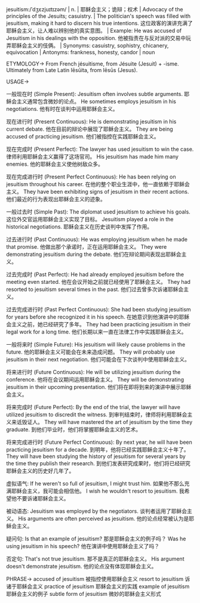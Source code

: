 jesuitism:/ˈdʒɛzjuɪtɪzəm/ | n. | 耶稣会主义；诡辩；权术 | Advocacy of the principles of the Jesuits; casuistry.  |  The politician's speech was filled with jesuitism, making it hard to discern his true intentions.  这位政客的演讲充满了耶稣会主义，让人难以辨别他的真实意图。 | Example:  He was accused of Jesuitism in his dealings with the opposition. 他被指责在与反对派的交易中玩弄耶稣会主义的伎俩。 | Synonyms:  casuistry, sophistry, chicanery, equivocation | Antonyms:  frankness, honesty, candor | noun

ETYMOLOGY->
From French jésuitisme, from Jésuite (Jesuit) + -isme. Ultimately from Late Latin Iēsūita, from Iēsūs (Jesus).

USAGE->

一般现在时 (Simple Present):
Jesuitism often involves subtle arguments. 耶稣会主义通常包含微妙的论点。
He sometimes employs jesuitism in his negotiations. 他有时在谈判中运用耶稣会主义。

现在进行时 (Present Continuous):
He is demonstrating jesuitism in his current debate. 他在目前的辩论中展现了耶稣会主义。
They are being accused of practicing jesuitism. 他们被指控在实践耶稣会主义。

现在完成时 (Present Perfect):
The lawyer has used jesuitism to win the case. 律师利用耶稣会主义赢得了这场官司。
His jesuitism has made him many enemies. 他的耶稣会主义使他树敌众多。

现在完成进行时 (Present Perfect Continuous):
He has been relying on jesuitism throughout his career.  在他的整个职业生涯中，他一直依赖于耶稣会主义。
They have been exhibiting signs of jesuitism in their recent actions.  他们最近的行为表现出耶稣会主义的迹象。

一般过去时 (Simple Past):
The diplomat used jesuitism to achieve his goals.  这位外交官运用耶稣会主义实现了目标。
Jesuitism played a role in the historical negotiations.  耶稣会主义在历史谈判中发挥了作用。

过去进行时 (Past Continuous):
He was employing jesuitism when he made that promise.  他做出那个承诺时，正在运用耶稣会主义。
They were demonstrating jesuitism during the debate. 他们在辩论期间表现出耶稣会主义。


过去完成时 (Past Perfect):
He had already employed jesuitism before the meeting even started. 他在会议开始之前就已经使用了耶稣会主义。
They had resorted to jesuitism several times in the past.  他们过去曾多次诉诸耶稣会主义。

过去完成进行时 (Past Perfect Continuous):
She had been studying jesuitism for years before she recognized it in his speech.  在她意识到他演讲中的耶稣会主义之前，她已经研究了多年。
They had been practicing jesuitism in their legal work for a long time.  他们长期以来一直在法律工作中实践耶稣会主义。

一般将来时 (Simple Future):
His jesuitism will likely cause problems in the future. 他的耶稣会主义可能会在未来造成问题。
They will probably use jesuitism in their next negotiation.  他们可能会在下次谈判中使用耶稣会主义。


将来进行时 (Future Continuous):
He will be utilizing jesuitism during the conference. 他将在会议期间运用耶稣会主义。
They will be demonstrating jesuitism in their upcoming presentation.  他们将在即将到来的演讲中展示耶稣会主义。


将来完成时 (Future Perfect):
By the end of the trial, the lawyer will have utilized jesuitism to discredit the witness. 到审判结束时，律师将利用耶稣会主义来诋毁证人。
They will have mastered the art of jesuitism by the time they graduate. 到他们毕业时，他们将掌握耶稣会主义的艺术。


将来完成进行时 (Future Perfect Continuous):
By next year, he will have been practicing jesuitism for a decade.  到明年，他将已经实践耶稣会主义十年了。
They will have been studying the history of jesuitism for several years by the time they publish their research.  到他们发表研究成果时，他们将已经研究耶稣会主义的历史好几年了。

虚拟语气:
If he weren't so full of jesuitism, I might trust him.  如果他不那么充满耶稣会主义，我可能会相信他。
I wish he wouldn't resort to jesuitism.  我希望他不要诉诸耶稣会主义。

被动语态:
Jesuitism was employed by the negotiators.  谈判者运用了耶稣会主义。
His arguments are often perceived as jesuitism.  他的论点经常被认为是耶稣会主义。

疑问句:
Is that an example of jesuitism?  那是耶稣会主义的例子吗？
Was he using jesuitism in his speech?  他在演讲中使用耶稣会主义了吗？

否定句:
That's not true jesuitism.  那不是真正的耶稣会主义。
His argument doesn't demonstrate jesuitism.  他的论点没有体现耶稣会主义。


PHRASE->
accused of jesuitism  被指控使用耶稣会主义
resort to jesuitism  诉诸于耶稣会主义
practice of jesuitism  耶稣会主义的实践
example of jesuitism  耶稣会主义的例子
subtle form of jesuitism  微妙的耶稣会主义形式
